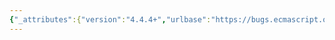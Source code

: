```yaml
---
{"_attributes":{"version":"4.4.4+","urlbase":"https://bugs.ecmascript.org/","maintainer":"dherman@mozilla.com"},"bug":{"bug_id":3248,"creation_ts":"2014-09-24 10:01:00 -0700","short_desc":"Static typed system.","delta_ts":"2015-02-13 14:50:02 -0800","product":"Draft for 6th Edition","component":"new feature","version":"Rev 27: August 24, 2014 Draft","rep_platform":"All","op_sys":"All","bug_status":"RESOLVED","resolution":"WONTFIX","priority":"Normal","bug_severity":"enhancement","everconfirmed":true,"reporter":{"uid":"roman.vanesyan","name":"Roman"},"assigned_to":{"uid":"allen","name":"Allen Wirfs-Brock"},"cc":"impinball","long_desc":[{"commentid":10245,"comment_count":0,"who":{"uid":"roman.vanesyan","name":"Roman"},"bug_when":"2014-09-24 10:01:46 -0700","thetext":"What about adding to ecmascript static typed system. Javascript is very good and flexible language, but it has some performance issues. If it'll have static typed system issues will reduce. Many people wanna this, so were created a lot of languages that compiling to js, but with static typed system: typescript, dart, etc. Also Mozilla introduced new project named `asm.js` (asmjs.org), but it's created on hack as I think. I think it could be something like this specification: http://wiki.ecmascript.org/doku.php?id=strawman:types&s=static+types"},{"commentid":10676,"comment_count":1,"who":"impinball","bug_when":"2014-11-23 22:41:33 -0800","thetext":"@Roman It largely is, but mainly to provide backwards compatibility with engines that don't recognize the types (only Firefox properly optimizes specifically for it). Also, I think the mailing list (es-discuss@lists.mozilla.org) may be a better place to suggest this kind of thing."},{"commentid":12594,"comment_count":2,"who":{"uid":"allen","name":"Allen Wirfs-Brock"},"bug_when":"2015-02-13 14:50:02 -0800","thetext":"Both the pros and and cons of static typing is is well known by TC39 members and various projects are underway by TC39 members that investigate possible future enhancements to ECMAScript related to \"types\"\n\nThanks for the input.\n\nI;m going to close this general bug, for now, since it is too broad to really be actionable.  In the future there will likely be new tickets opens for specific feature work"}]}}
---
```


